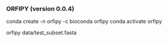 ### ORFIPY  (version 0.0.4)

conda create -n orfipy -c bioconda orfipy
conda activate orfipy

orfipy data/test_subset.fasta